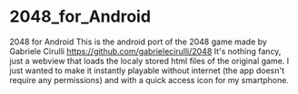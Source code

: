 2048_for_Android
================

2048 for Android
This is the android port of the 2048 game made by Gabriele Cirulli https://github.com/gabrielecirulli/2048 It's nothing fancy, just a webview that loads the localy stored html files of the original game. I just wanted to make it instantly playable without internet (the app doesn't require any permissions) and with a quick access icon for my smartphone.
